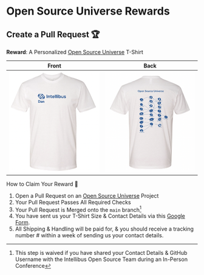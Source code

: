 # Open Source Universe Rewards

## Create a Pull Request 🏆

**Reward**: A Personalized [Open Source Universe](https://github.com/intellibus/approach) T-Shirt

| Front                                                    | Back                                    |
| -------------------------------------------------------- | --------------------------------------- |
| ![Front of the T-Shirt with your name](assets/front.png) | ![Back of the T-Shirt](assets/back.png) |

How to Claim Your Reward 🌟

1. Open a Pull Request on an [Open Source Universe](https://github.com/intellibus/approach) Project
2. Your Pull Request Passes All Required Checks
3. Your Pull Request is Merged onto the `main` branch[^1]
4. You have sent us your T-Shirt Size & Contact Details via this [Google Form](https://forms.gle/2gXJyYSyVTX6hA3eA).
5. All Shipping & Handling will be paid for, & you should receive a tracking number # within a week of sending us your contact details.

[^1]: This step is waived if you have shared your Contact Details & GitHub Username with the Intellibus Open Source Team during an In-Person Conference
